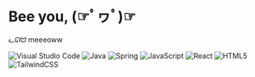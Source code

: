 <h1 align="left">Bee you, (☞ﾟヮﾟ)☞</h1>
ᓚᘏᗢ meeeoww

![Visual Studio Code](https://img.shields.io/badge/Visual%20Studio%20Code-0078d7.svg?style=for-the-badge&logo=visual-studio-code&logoColor=white)
![Java](https://img.shields.io/badge/java-%23ED8B00.svg?style=for-the-badge&logo=java&logoColor=white)
![Spring](https://img.shields.io/badge/spring-%236DB33F.svg?style=for-the-badge&logo=spring&logoColor=white)
![JavaScript](https://img.shields.io/badge/javascript-%23323330.svg?style=for-the-badge&logo=javascript&logoColor=%23F7DF1E)
![React](https://img.shields.io/badge/react-%2320232a.svg?style=for-the-badge&logo=react&logoColor=%2361DAFB)
![HTML5](https://img.shields.io/badge/html5-%23E34F26.svg?style=for-the-badge&logo=html5&logoColor=white)
![TailwindCSS](https://img.shields.io/badge/tailwindcss-%2338B2AC.svg?style=for-the-badge&logo=tailwind-css&logoColor=white)

